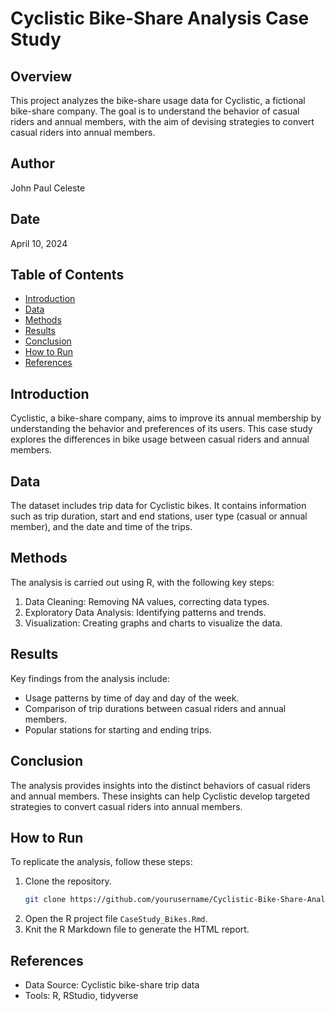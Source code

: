 # Cyclistic Bike-Share Analysis Case Study

## Overview
This project analyzes the bike-share usage data for Cyclistic, a fictional bike-share company. The goal is to understand the behavior of casual riders and annual members, with the aim of devising strategies to convert casual riders into annual members.

## Author
John Paul Celeste

## Date
April 10, 2024

## Table of Contents
- [Introduction](#introduction)
- [Data](#data)
- [Methods](#methods)
- [Results](#results)
- [Conclusion](#conclusion)
- [How to Run](#how-to-run)
- [References](#references)

## Introduction
Cyclistic, a bike-share company, aims to improve its annual membership by understanding the behavior and preferences of its users. This case study explores the differences in bike usage between casual riders and annual members.

## Data
The dataset includes trip data for Cyclistic bikes. It contains information such as trip duration, start and end stations, user type (casual or annual member), and the date and time of the trips.

## Methods
The analysis is carried out using R, with the following key steps:
1. Data Cleaning: Removing NA values, correcting data types.
2. Exploratory Data Analysis: Identifying patterns and trends.
3. Visualization: Creating graphs and charts to visualize the data.

## Results
Key findings from the analysis include:
- Usage patterns by time of day and day of the week.
- Comparison of trip durations between casual riders and annual members.
- Popular stations for starting and ending trips.

## Conclusion
The analysis provides insights into the distinct behaviors of casual riders and annual members. These insights can help Cyclistic develop targeted strategies to convert casual riders into annual members.

## How to Run
To replicate the analysis, follow these steps:
1. Clone the repository.
    ```bash
    git clone https://github.com/yourusername/Cyclistic-Bike-Share-Analysis.git
    ```
2. Open the R project file `CaseStudy_Bikes.Rmd`.
3. Knit the R Markdown file to generate the HTML report.

## References
- Data Source: Cyclistic bike-share trip data
- Tools: R, RStudio, tidyverse
